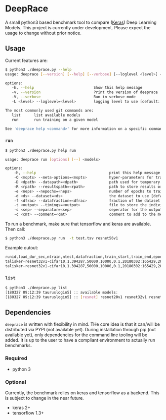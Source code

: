 # DeepRace

A small python3 based benchmark tool to compare ([Keras](keras.io)) Deep Learning Models. This project is currently under development. Please expect the usage to change without prior notice.

## Usage 

Current features are:

``` bash
$ python3 ./deeprace.py --help
usage: deeprace [--version] [--help] [--verbose] [--loglevel <level>] <command> [<args>...]

options:
   -h, --help                           Show this help message
   -v, --version                        Print the version of deeprace
   -V, --verbose                        Run in verbose mode
   -L <level> --loglevel=<level>        logging level to use [default: info]

The most commonly used git commands are:
   list      list available models
   run       run training on a given model

See 'deeprace help <command>' for more information on a specific command.
```

### `run`

``` bash
$ python3 ./deeprace.py help run

usage: deeprace run [options] [--] <models>

options:
    -h, --help                                 print this help message
    -O <mopts> --meta-options=<mopts>          hyper-parameters for training, e.g. batch_size
    -D <dpath> --datapath=<dpath>              path used for temporary storage, e.g. for the input data, checkpoints etc [default: datasets]
    -R <rpath> --resultspath=<rpath>           path to store results or checkpoints [default: deeprace-results]
    -e <neps> --nepochs=<neps>                 number of epochs to train [default: 0]
    -d <ds> --dataset=<ds>                     the dataset to use [default: cifar10]
    -f <dfrac> --datafraction=<dfrac>          fraction of the dataset to use, helpful for debugging/testing [default: 1.]
    -t <output> --timings=<output>             file to store the individual timings in [default: timings.tsv]
    -s <sep> --separator=<sep>                 seperator for the output data [default: 	]
    -c <cmt> --comment=<cmt>                   comment to add to the measurement
```

To run a benchmark, make sure that tensorflow and keras are available. Then call:

``` bash
$ python3 ./deeprace.py run  -t test.tsv resnet56v1
```

Example outout:

``` bash
runid,load_dur_sec,ntrain,ntest,datafraction,train_start,train_end,epoch,rel_epoch_start_sec,epoch_dur_sec,loss,acc,val_loss,val_acc,details
talisker-resnet32v1-cifar10,1.394287,50000,10000,0.1,20180302:165429,20180302:165452,0,4.502005,9.612364,2.0117400371551515,0.3044,1.9701387672424315,0.335,-
talisker-resnet32v1-cifar10,1.394287,50000,10000,0.1,20180302:165429,20180302:165452,1,14.116095,8.322776,1.7452791357040405,0.4022,2.158809609413147,0.33,-
```


### `list`

``` bash
$ python3 ./deeprace.py list
[180327 09:12:39 tauruslogin5] :: available models:
[180327 09:12:39 tauruslogin5] :: [resnet] resnet20v1 resnet32v1 resnet44v1 resnet56v1 resnet110v1 resnet164v1 resnet29v2 resnet47v2 resnet65v2 resnet83v2 resnet164v2 resnet245v2 resnet1001v2
```

## Dependencies

`deeprace` is written with flexibility in mind. THe core idea is that it can/will be distributed via PYPI (not available yet). During installation through pip (not available yet), only dependencies for the command line tooling will be added. It is up to the user to have a compliant environment to actually run benchmarks. 

### Required

- python 3

### Optional

Currently, the benchmark relies on keras and tensorflow as a backend. This is subject to change in the near future.

- keras 2+ 
- tensorflow 1.3+



